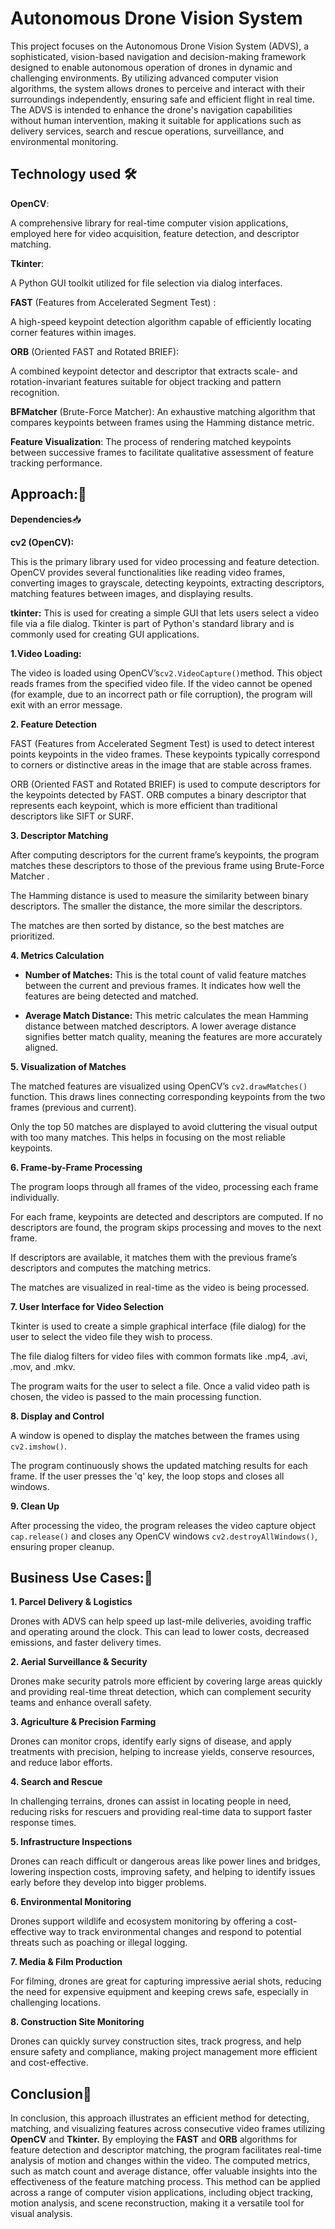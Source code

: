 ﻿  

# Autonomous Drone Vision System

  

This project focuses on the Autonomous Drone Vision System (ADVS), a sophisticated, vision-based navigation and decision-making framework designed to enable autonomous operation of drones in dynamic and challenging environments. By utilizing advanced computer vision algorithms, the system allows drones to perceive and interact with their surroundings independently, ensuring safe and efficient flight in real time. The ADVS is intended to enhance the drone's navigation capabilities without human intervention, making it suitable for applications such as delivery services, search and rescue operations, surveillance, and environmental monitoring.

## Technology used 🛠️

**OpenCV**:

 A comprehensive library for real-time computer vision applications, employed here for video acquisition, feature detection, and descriptor matching.

  

**Tkinter**: 

A Python GUI toolkit utilized for file selection via dialog interfaces.

  

**FAST** (Features from Accelerated Segment Test) :

 A high-speed keypoint detection algorithm capable of efficiently locating corner features within images.

  

**ORB** (Oriented FAST and Rotated BRIEF): 

A combined keypoint detector and descriptor that extracts scale- and rotation-invariant features suitable for object tracking and pattern recognition.

  

**BFMatcher** (Brute-Force Matcher): An exhaustive matching algorithm that compares keypoints between frames using the Hamming distance metric.

  

**Feature Visualization**: The process of rendering matched keypoints between successive frames to facilitate qualitative assessment of feature tracking performance.

## Approach::dart:

  

**Dependencies**📥

**cv2 (OpenCV):** 

This is the primary library used for video processing and feature detection. OpenCV provides several functionalities like reading video frames, converting images to grayscale, detecting keypoints, extracting descriptors, matching features between images, and displaying results.

  

**tkinter:**
 This is used for creating a simple GUI that lets users select a video file via a file dialog. Tkinter is part of Python's standard library and is commonly used for creating GUI applications.

  

**1.Video Loading:**

The video is loaded using OpenCV’s` cv2.VideoCapture() `method. This object reads frames from the specified video file. If the video cannot be opened (for example, due to an incorrect path or file corruption), the program will exit with an error message.

  

**2. Feature Detection**

FAST (Features from Accelerated Segment Test) is used to detect interest points keypoints in the video frames. These keypoints typically correspond to corners or distinctive areas in the image that are stable across frames.

  

ORB (Oriented FAST and Rotated BRIEF) is used to compute descriptors for the keypoints detected by FAST. ORB computes a binary descriptor that represents each keypoint, which is more efficient than traditional descriptors like SIFT or SURF.

  

**3. Descriptor Matching**

After computing descriptors for the current frame’s keypoints, the program matches these descriptors to those of the previous frame using Brute-Force Matcher .

  

The Hamming distance is used to measure the similarity between binary descriptors. The smaller the distance, the more similar the descriptors.

  

The matches are then sorted by distance, so the best matches are prioritized.

  

**4. Metrics Calculation**

- **Number of Matches:** This is the total count of valid feature matches between the current and previous frames. It indicates how well the features are being detected and matched.

  

- **Average Match Distance:** This metric calculates the mean Hamming distance between matched descriptors. A lower average distance signifies better match quality, meaning the features are more accurately aligned.

  

**5. Visualization of Matches**

The matched features are visualized using OpenCV’s `cv2.drawMatches()` function. This draws lines connecting corresponding keypoints from the two frames (previous and current).

  

Only the top 50 matches are displayed to avoid cluttering the visual output with too many matches. This helps in focusing on the most reliable keypoints.

  

**6. Frame-by-Frame Processing**

The program loops through all frames of the video, processing each frame individually.

  

For each frame, keypoints are detected and descriptors are computed. If no descriptors are found, the program skips processing and moves to the next frame.

  

If descriptors are available, it matches them with the previous frame’s descriptors and computes the matching metrics.

  

The matches are visualized in real-time as the video is being processed.

  

**7. User Interface for Video Selection**

Tkinter is used to create a simple graphical interface (file dialog) for the user to select the video file they wish to process.

  

The file dialog filters for video files with common formats like .mp4, .avi, .mov, and .mkv.

  

The program waits for the user to select a file. Once a valid video path is chosen, the video is passed to the main processing function.

  

**8. Display and Control**

A window is opened to display the matches between the frames using` cv2.imshow()`.

  

The program continuously shows the updated matching results for each frame. If the user presses the 'q' key, the loop stops and closes all windows.

  

**9. Clean Up**

After processing the video, the program releases the video capture object `cap.release()` and closes any OpenCV windows `cv2.destroyAllWindows()`, ensuring proper cleanup.

## Business Use Cases::briefcase:

**1. Parcel Delivery & Logistics**

Drones with ADVS can help speed up last-mile deliveries, avoiding traffic and operating around the clock. This can lead to lower costs, decreased emissions, and faster delivery times.

  

**2. Aerial Surveillance & Security**

Drones make security patrols more efficient by covering large areas quickly and providing real-time threat detection, which can complement security teams and enhance overall safety.

  

**3. Agriculture & Precision Farming**

Drones can monitor crops, identify early signs of disease, and apply treatments with precision, helping to increase yields, conserve resources, and reduce labor efforts.

  

**4. Search and Rescue**

In challenging terrains, drones can assist in locating people in need, reducing risks for rescuers and providing real-time data to support faster response times.

  

**5. Infrastructure Inspections**

Drones can reach difficult or dangerous areas like power lines and bridges, lowering inspection costs, improving safety, and helping to identify issues early before they develop into bigger problems.

  

**6. Environmental Monitoring**

Drones support wildlife and ecosystem monitoring by offering a cost-effective way to track environmental changes and respond to potential threats such as poaching or illegal logging.

  

**7. Media & Film Production**

For filming, drones are great for capturing impressive aerial shots, reducing the need for expensive equipment and keeping crews safe, especially in challenging locations.

  

**8. Construction Site Monitoring**

Drones can quickly survey construction sites, track progress, and help ensure safety and compliance, making project management more efficient and cost-effective.

## Conclusion:page_with_curl:

In conclusion, this approach illustrates an efficient method for detecting, matching, and visualizing features across consecutive video frames utilizing **OpenCV** and **Tkinter.** By employing the **FAST** and **ORB** algorithms for feature detection and descriptor matching, the program facilitates real-time analysis of motion and changes within the video. The computed metrics, such as match count and average distance, offer valuable insights into the effectiveness of the feature matching process. This method can be applied across a range of computer vision applications, including object tracking, motion analysis, and scene reconstruction, making it a versatile tool for visual analysis.



